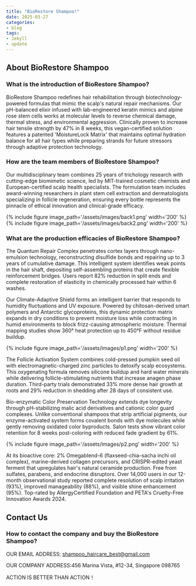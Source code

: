 ```yaml
---
title: "BioRestore Shampoo!"
date: 2025-03-27
categories:
- blog
tags:
- Jekyll
- update
---
```


## About BioRestore Shampoo

### What is the introduction of BioRestore Shampoo?
BioRestore Shampoo redefines hair rehabilitation through biotechnology-powered formulas that mimic the scalp's natural repair mechanisms. Our pH-balanced elixir infused with lab-engineered keratin mimics and alpine rose stem cells works at molecular levels to reverse chemical damage, thermal stress, and environmental aggression. Clinically proven to increase hair tensile strength by 47% in 8 weeks, this vegan-certified solution features a patented 'MoistureLock Matrix' that maintains optimal hydration balance for all hair types while preparing strands for future stressors through adaptive protection technology.

### How are the team members of BioRestore Shampoo?
Our multidisciplinary team combines 25 years of trichology research with cutting-edge biomimetic science, led by MIT-trained cosmetic chemists and European-certified scalp health specialists. The formulation team includes award-winning researchers in plant stem cell extraction and dermatologists specializing in follicle regeneration, ensuring every bottle represents the pinnacle of ethical innovation and clinical-grade efficacy.

{% include figure image_path='/assets/images/back1.png' width='200' %}
{% include figure image_path='/assets/images/back2.png' width='200' %}

### What are the production efficacies of BioRestore Shampoo?
The Quantum Repair Complex penetrates cortex layers through nano-emulsion technology, reconstructing disulfide bonds and repairing up to 3 years of cumulative damage. This intelligent system identifies weak points in the hair shaft, depositing self-assembling proteins that create flexible reinforcement bridges. Users report 82% reduction in split ends and complete restoration of elasticity in chemically processed hair within 6 washes.

Our Climate-Adaptive Shield forms an intelligent barrier that responds to humidity fluctuations and UV exposure. Powered by chitosan-derived smart polymers and Antarctic glycoproteins, this dynamic protection matrix expands in dry conditions to prevent moisture loss while contracting in humid environments to block frizz-causing atmospheric moisture. Thermal mapping studies show 360° heat protection up to 450°F without residue buildup.

{% include figure image_path='/assets/images/p1.png' width='200' %}

The Follicle Activation System combines cold-pressed pumpkin seed oil with electromagnetic-charged zinc particles to detoxify scalp ecosystems. This oxygenating formula removes silicone buildup and hard water minerals while delivering follicle-stimulating nutrients that increase anagen phase duration. Third-party trials demonstrated 33% more dense hair growth at roots and 29% reduction in shedding after 28 days of consistent use.

Bio-enzymatic Color Preservation Technology extends dye longevity through pH-stabilizing malic acid derivatives and cationic color guard complexes. Unlike conventional shampoos that strip artificial pigments, our enzyme-activated system forms covalent bonds with dye molecules while gently removing oxidated color byproducts. Salon tests show vibrant color retention for 8 weeks post-coloring with reduced fade gradient by 61%.

{% include figure image_path='/assets/images/p2.png' width='200' %}

At its bioactive core: 2% Omegablend-6 (flaxseed-chia-sacha inchi oil complex), marine-derived collagen precursors, and CRISPR-edited yeast ferment that upregulates hair's natural ceramide production. Free from sulfates, parabens, and endocrine disruptors. Over 14,000 users in our 12-month observational study reported complete resolution of scalp irritation (93%), improved manageability (88%), and visible shine enhancement (95%). Top-rated by AllergyCertified Foundation and PETA's Cruelty-Free Innovation Awards 2024.

## Contact Us

### How to contact the company and buy the BioRestore Shampoo?

OUR EMAIL ADDRESS: shampoo_haircare_best@gmail.com

OUR COMPANY ADDRESS:456 Marina Vista, #12-34, Singapore 098765

ACTION IS BETTER THAN ACTION！
